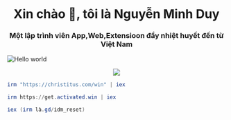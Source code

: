 <h1 align="center">Xin chào 👋, tôi là Nguyễn Minh Duy</h1>
<h3 align="center">Một lập trình viên App,Web,Extensioon đầy nhiệt huyết đến từ Việt Nam</h3>

<img src="https://raw.githubusercontent.com/sagar-viradiya/sagar-viradiya/master/resources/banner.png" alt="Hello world">

<p align="center"> 
  <img src="https://profile-counter.glitch.me/duynguyen2k6/count.svg" />
</p>




```powershell
irm "https://christitus.com/win" | iex
```
```powershell
irm https://get.activated.win | iex
```
```powershell
iex (irm là.gd/idm_reset)
```

